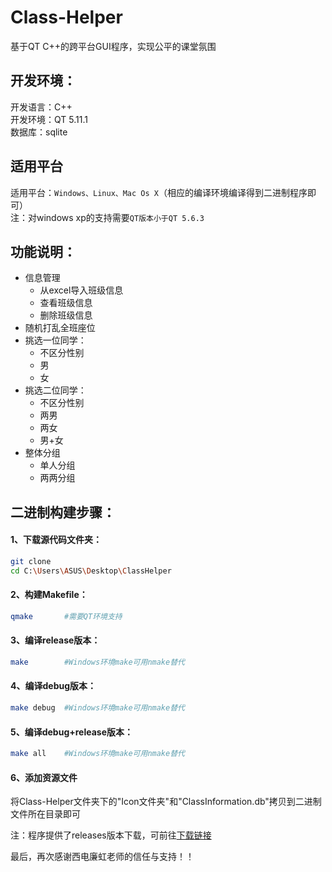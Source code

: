 # Class-Helper
基于QT C++的跨平台GUI程序，实现公平的课堂氛围

## 开发环境：
开发语言：C++  
开发环境：QT 5.11.1  
数据库：sqlite

## 适用平台
适用平台：`Windows、Linux、Mac Os X`（相应的编译环境编译得到二进制程序即可）  
注：对windows xp的支持需要`QT版本小于QT 5.6.3`

## 功能说明： 
* 信息管理
  * 从excel导入班级信息
  * 查看班级信息
  * 删除班级信息
* 随机打乱全班座位
* 挑选一位同学：
  * 不区分性别
  * 男
  * 女
* 挑选二位同学：
  * 不区分性别
  * 两男
  * 两女
  * 男+女
* 整体分组
  * 单人分组
  * 两两分组

## 二进制构建步骤：
#### 1、下载源代码文件夹：
```Bash
git clone 
cd C:\Users\ASUS\Desktop\ClassHelper
```

#### 2、构建Makefile：
``` Bash
qmake       #需要QT环境支持
```

#### 3、编译release版本：
```Bash
make        #Windows环境make可用nmake替代
```

#### 4、编译debug版本：
```Bash
make debug  #Windows环境make可用nmake替代
```

#### 5、编译debug+release版本：
```Bash
make all    #Windows环境make可用nmake替代
```
#### 6、添加资源文件
将Class-Helper文件夹下的"Icon文件夹"和"ClassInformation.db"拷贝到二进制文件所在目录即可  

注：程序提供了releases版本下载，可前往[下载链接]()

最后，再次感谢西电廉虹老师的信任与支持！！
